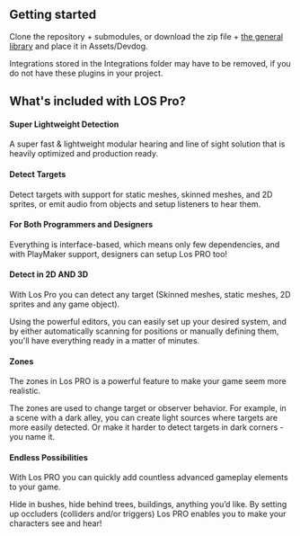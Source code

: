 ## Getting started

Clone the repository + submodules, or download the zip file + [the general library](https://github.com/devdogio/general) and place it in Assets/Devdog.

Integrations stored in the Integrations folder may have to be removed, if you do not have these plugins in your project.

## What's included with LOS Pro?

#### Super Lightweight Detection
A super fast & lightweight modular hearing and line of sight solution that is heavily optimized and production ready. 

#### Detect Targets
Detect targets with support for static meshes, skinned meshes, and 2D sprites, or emit audio from objects and setup listeners to hear them.

#### For Both Programmers and Designers
Everything is interface-based, which means only few dependencies, and with PlayMaker support, designers can setup Los PRO too!

#### Detect in 2D AND 3D
With Los Pro you can detect any target (Skinned meshes, static meshes, 2D sprites and any game object).

Using the powerful editors, you can easily set up your desired system, and by either automatically scanning for positions or manually defining them, you'll have everything ready in a matter of minutes.

#### Zones
The zones in Los PRO is a powerful feature to make your game seem more realistic.

The zones are used to change target or observer behavior. For example, in a scene with a dark alley, you can create light sources where targets are more easily detected. Or make it harder to detect targets in dark corners - you name it.

#### Endless Possibilities
With Los PRO you can quickly add countless advanced gameplay elements to your game.

Hide in bushes, hide behind trees, buildings, anything you’d like. By setting up occluders (colliders and/or triggers) Los PRO enables you to make your characters see and hear!

